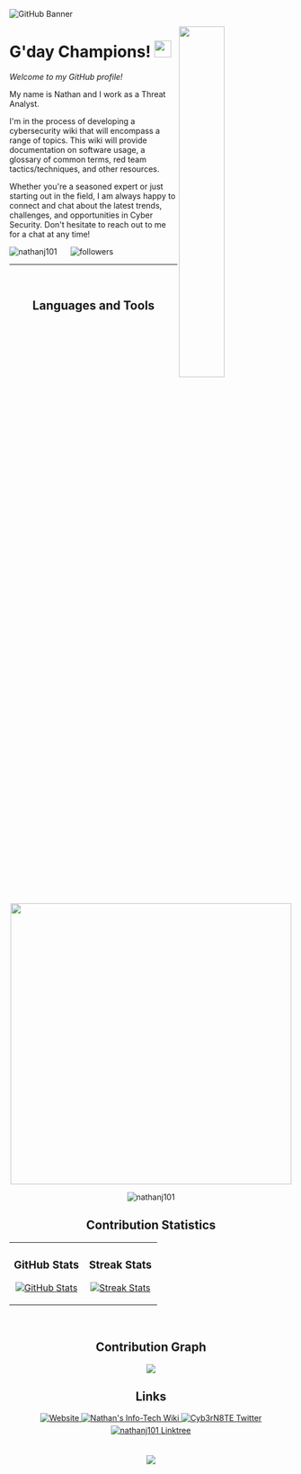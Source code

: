 <!-- Banner -->
![GitHub Banner](./GitHubBannerImage.png)


<!-- nathanj101 image -->
<div>
  <img align="right" width="40%" src="./Profile_pic.png">
</div>

<!-- Header Name -->
# G'day Champions! <img src="https://emojis.slackmojis.com/emojis/images/1643515314/13343/trophy.gif?1643515314" width="30"/> 

*Welcome to my GitHub profile!*
<!-- Start Intro -->
<p align="left">My name is Nathan and I work as a Threat Analyst. </p>

I'm in the process of developing a cybersecurity wiki that will encompass a range of topics. This wiki will provide documentation on software usage, a glossary of common terms, red team tactics/techniques, and other resources.

Whether you're a seasoned expert or just starting out in the field, I am always happy to connect and chat about the latest trends, challenges, and opportunities in Cyber Security. Don't hesitate to reach out to me for a chat at any time!
<!-- End Intro -->

<!-- Profile Count Badge and Followers Badge -->
<p align="left">
  <img src="https://komarev.com/ghpvc/?username=nathanj101&label=Profile%20views&color=529E18&style=for-the-badge&logo=star" alt="nathanj101" style="padding-right:20px;" />
  <img alt="followers" title="Follow me on Github" src="https://img.shields.io/github/followers/nathanj101?color=529E18&style=for-the-badge&logo=github&label=Follow" />
</p>

---

<br />

<h2 align="center">Languages and Tools</h2> 
<p align="center">
    <img width="500px" src="https://skillicons.dev/icons?i=vscode,c,cs,cpp,powershell,py,java,html,js,md,php,postgres,windows,linux,redhat,bsd,wordpress,twitter,regex,ps,nginx,kali,grafana,github,discord,css,cloudflare&perline=10"/>
</p>
<p align="center">
    <img src="https://github-readme-stats.vercel.app/api/top-langs?username=nathanj101&show_icons=true&locale=en&layout=compact" alt="nathanj101"/>
</p>

<!-- Projects -->

<!--

<h2 align="center">Projects</h2>
<br>
<div align="center">
  <a href="https://github.com/nathanj101/LRWC-Log-Beautify">
    <img src="https://github-readme-stats.vercel.app/api/pin/?username=nathanj101&repo=LRWC-Log-Beautify" alt="LRWC-Log-Beautify">
  </a>
  <a href="https://github.com/nathanj101/DefangIt">
    <img src="https://github-readme-stats.vercel.app/api/pin/?username=nathanj101&repo=DefangIt" alt="DefangIt">
  </a>
  <a href="https://github.com/nathanj101/IOC-Builder">
    <img src="https://github-readme-stats.vercel.app/api/pin/?username=nathanj101&repo=IOC-Builder" alt="IOC-Builder">
  </a>
  <a href="https://github.com/nathanj101/RegKeyCanine">
    <img src="https://github-readme-stats.vercel.app/api/pin/?username=nathanj101&repo=RegKeyCanine" alt="RegKeyCanine">
  </a>
</div>

-->

<!-- Github Stats --> 
<h2 align="center">Contribution Statistics</h2>

<table width="100%">
  <tr>
    <td width="50%">
      <h3 align="center"><strong>GitHub Stats</strong></h3>
      <p align="center">
        <a href="https://github.com/nathanj101">
          <img align="center" src="https://github-readme-stats.vercel.app/api?username=nathanj101&count_private=true&show_icons=true&theme=gotham" alt="GitHub Stats" />
        </a>
      </p>
    </td>
    <td width="50%">
      <h3 align="center"><strong>Streak Stats</strong></h3>
      <p align="center">
        <a href="https://github.com/nathanj101">
          <img align="center" src="https://streak-stats.demolab.com?user=nathanj101&theme=gotham&hide_border=true" alt="Streak Stats" />
        </a>
      </p>
    </td>
  </tr>
</table>
<br />

<!-- Contribution Graph -->
<h2 align="center">Contribution Graph</h2>
<div align="center">
    <img src="https://github-readme-activity-graph.vercel.app/graph?username=nathanj101&bg_color=011627&color=ffffff&line=529E18&point=ffeb95&area=true&hide_border=false" border-radius="15">
</div>

<!-- Links Section -->

<h2 align="center">Links</h2>
<div align="center">
    <a href="https://nwinfotech.net" target="_blank">
    <img src="https://img.shields.io/badge/Website-529E18?style=for-the-badge&logo=website&logoColor=white" alt="Website" style="margin-bottom: 5px;" />
  </a>
  <a href="https://wiki.nwinfotech.net" target="_blank">
    <img src="https://img.shields.io/badge/Wiki-529E18?style=for-the-badge&logo=wikipedia&logoColor=white" alt="Nathan's Info-Tech Wiki" style="margin-bottom: 5px;" />
  </a>
  <a href="https://twitter.com/Cyb3rN8TE" target="_blank">
    <img src="https://img.shields.io/badge/Twitter-1DA1F2?style=for-the-badge&logo=twitter&logoColor=white" alt="Cyb3rN8TE Twitter" style="margin-bottom: 5px;" />
  </a>
  <a href="https://linktr.ee/nathanj101" target="_blank">
    <img src="https://img.shields.io/badge/Linktree-529E18?style=for-the-badge&logo=linktree&logoColor=white" alt="nathanj101 Linktree" style="margin-bottom: 5px;" />
  </a>
</div>
<br/>

<!-- Footer --> 
<p align="center">
  <img src="https://capsule-render.vercel.app/api?type=waving&color=529E18&height=65&section=footer"/>
</p>
